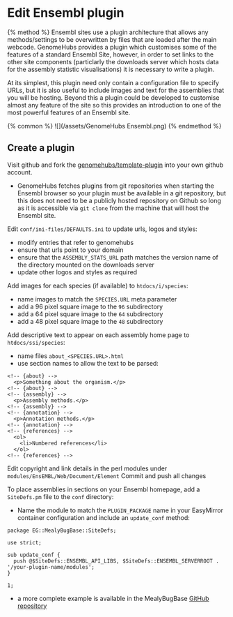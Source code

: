 # Edit Ensembl plugin

{% method %}
Ensembl sites use a plugin architecture that allows any methods/settings to be overwritten by files that are loaded after the main webcode. GenomeHubs provides a plugin which customises some of the features of a standard Ensembl Site, however, in order to set links to the other site components (particlarly the downloads server which hosts data for the assembly statistic visualisations) it is necessary to write a plugin.

At its simplest, this plugin need only contain a configuration file to specify URLs, but it is also useful to include images and text for the assemblies that you will be hosting. Beyond this a plugin could be developed to customise almost any feature of the site so this provides an introduction to one of the most powerful features of an Ensembl site.

{% common %}
![](/assets/GenomeHubs Ensembl.png)
{% endmethod %}


## Create a plugin

Visit github and fork the [genomehubs/template-plugin](https://github.com/genomehubs/template-plugin) into your own github account.
* GenomeHubs fetches plugins from git repositories when starting the Ensembl browser so your plugin must be available in a git repository, but this does not need to be a publicly hosted repository on Github so long as it is accessible via `git clone` from the machine that will host the Ensembl site.

Edit `conf/ini-files/DEFAULTS.ini` to update urls, logos and styles:
* modify entries that refer to genomehubs
* ensure that urls point to your domain
* ensure that the `ASSEMBLY_STATS_URL` path matches the version name of the directory mounted on the downloads server
* update other logos and styles as required

Add images for each species (if available) to `htdocs/i/species`:
* name images to match the `SPECIES.URL` meta parameter
* add a 96 pixel square image to the `96` subdirectory
* add a 64 pixel square image to the `64` subdirectory
* add a 48 pixel square image to the `48` subdirectory


Add descriptive text to appear on each assembly home page to `htdocs/ssi/species`:
* name files `about_<SPECIES.URL>.html`
* use section names to allow the text to be parsed:
```
<!-- {about} -->
  <p>Something about the organism.</p>
<!-- {about} -->
<!-- {assembly} -->
  <p>Assembly methods.</p>
<!-- {assembly} -->
<!-- {annotation} -->
  <p>Annotation methods.</p>
<!-- {annotation} -->
<!-- {references} -->
  <ol>
    <li>Numbered references</li>
  </ol>
<!-- {references} -->
```

Edit copyright and link details in the perl modules under `modules/EnsEMBL/Web/Document/Element`
Commit and push all changes

To place assemblies in sections on your Ensembl homepage, add a `SiteDefs.pm` file to the `conf` directory:
* Name the module to match the `PLUGIN_PACKAGE` name in your EasyMirror container configuration and include an `update_conf` method:
```
package EG::MealyBugBase::SiteDefs;

use strict;

sub update_conf {
  push @$SiteDefs::ENSEMBL_API_LIBS, $SiteDefs::ENSEMBL_SERVERROOT . '/your-plugin-name/modules';
}

1;
```
* a more complete example is available in the MealyBugBase [GitHub repository](https://github.com/mealybug/ensembl-mealybug-org/blob/19.05/conf/SiteDefs.pm)
